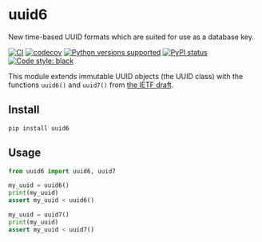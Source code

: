 # uuid6
New time-based UUID formats which are suited for use as a database key.

[![CI](https://github.com/oittaa/uuid6-python/actions/workflows/main.yml/badge.svg)](https://github.com/oittaa/uuid6-python/actions/workflows/main.yml)
[![codecov](https://codecov.io/gh/oittaa/uuid6-python/branch/main/graph/badge.svg?token=O59DZ6UWQV)](https://codecov.io/gh/oittaa/uuid6-python)
[![Python versions supported](https://img.shields.io/pypi/pyversions/uuid6.svg?logo=python)](https://pypi.org/project/uuid6/)
[![PyPI status](https://badge.fury.io/py/uuid6.svg)](https://pypi.org/project/uuid6/)
[![Code style: black](https://img.shields.io/badge/code%20style-black-000000.svg)](https://github.com/psf/black)

This module extends immutable UUID objects (the UUID class) with the functions `uuid6()` and `uuid7()` from [the IETF draft](https://github.com/uuid6/uuid6-ietf-draft).

## Install

```shell
pip install uuid6
```

## Usage

```python
from uuid6 import uuid6, uuid7

my_uuid = uuid6()
print(my_uuid)
assert my_uuid < uuid6()

my_uuid = uuid7()
print(my_uuid)
assert my_uuid < uuid7()
```
